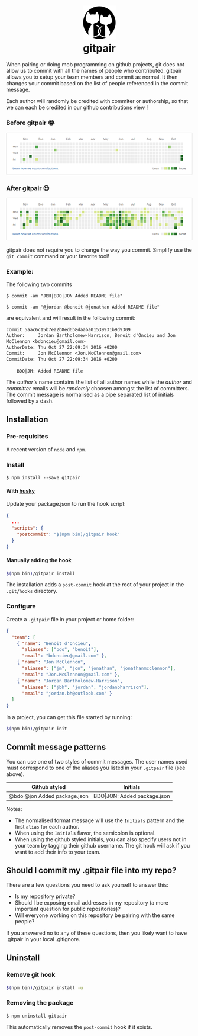 <h1 align="center">
    <img src=https://github.com/bdo/gitpair/raw/master/docs/logo.png width=90><br>
    gitpair
</h1>

When pairing or doing mob programming on github projects, git does not allow us to commit with all the names of people who contributed. 
gitpair allows you to setup your team members and commit as normal. It then changes your commit based on the list of people referenced in the commit message.

Each author will randomly be credited with commiter or authorship, so that we can each be credited in our github contributions view !

### Before gitpair :sob:
![before](https://github.com/bdo/gitpair/raw/master/docs/before-gitpair.png)

### After gitpair :heart_eyes:
![after](https://github.com/bdo/gitpair/raw/master/docs/after-gitpair.png)

gitpair does not require you to change the way you commit. Simplify use the `git commit` command or your favorite tool! 

### Example:
The following two commits
```
$ commit -am "JBH|BDO|JON Added README file"
```
```
$ commit -am "@jordan @benoit @jonathan Added README file"
```
are equivalent and will result in the following commit:
```
commit 5aac6c15b7ea2b8ed6b8daaba01539931b9d9309
Author:     Jordan Bartholomew-Harrison, Benoit d'Oncieu and Jon McClennon <bdoncieu@gmail.com>
AuthorDate: Thu Oct 27 22:09:34 2016 +0200
Commit:     Jon McClennon <Jon.McClennon@gmail.com>
CommitDate: Thu Oct 27 22:09:34 2016 +0200

    BDO|JM: Added README file
```

The _author's_ name contains the list of all author names while the _author_ and _committer_ emails will be *randomly* choosen amongst the list of committers. The commit message is normalised as a pipe separated list of  initials followed by a dash. 

## Installation

### Pre-requisites

A recent version of `node` and `npm`.

### Install

```
$ npm install --save gitpair
```

#### With [husky](https://github.com/typicode/husky)

Update your package.json to run the hook script:

```json
{
  ...
  "scripts": {
    "postcommit": "$(npm bin)/gitpair hook"
  }
}
```

#### Manually adding the hook

```bash
$(npm bin)/gitpair install
```

The installation adds a `post-commit` hook at the root of your project in the `.git/hooks` directory.


### Configure

Create a `.gitpair` file in your project or home folder:

```json
{
  "team": [
    { "name": "Benoit d'Oncieu",             
      "aliases": ["bdo", "benoit"],
      "email": "bdoncieu@gmail.com" },
    { "name": "Jon McClennon",
      "aliases": ["jm", "jon", "jonathan", "jonathanmcclennon"],   
      "email": "Jon.McClennon@gmail.com" },
    { "name": "Jordan Bartholomew-Harrison", 
      "aliases": ["jbh", "jordan", "jordanbharrison"], 
      "email": "jordan.bh@outlook.com" }
  ]
}
```

In a project, you can get this file started by running:

```bash
$(npm bin)/gitpair init
```

## Commit message patterns

You can use one of two styles of commit messages. The user names used must correspond to one of the aliases you listed in your `.gitpair` file (see above).

| Github styled | Initials |
| --- | --- |
| @bdo @jon Added package.json | BDO\|JON: Added package.json |

Notes:
- The normalised format message will use the `Initials` pattern and the first `alias` for each author.
- When using the `Initials` flavor, the semicolon is optional.
- When using the github styled initials, you can also specify users not in your team by tagging their github username. The git hook will ask if you want to add their info to your team.

## Should I commit my .gitpair file into my repo?

There are a few questions you need to ask yourself to answer this:

 - Is my repository private?
 - Should I be exposing email addresses in my repository (a more important question for public repositories)?
 - Will everyone working on this repository be pairing with the same people?

If you answered no to any of these questions, then you likely want to have .gitpair in your local .gitignore.


## Uninstall

### Remove git hook

```bash
$(npm bin)/gitpair install -u
```

### Removing the package

```
$ npm uninstall gitpair
```

This automatically removes the `post-commit` hook if it exists.
